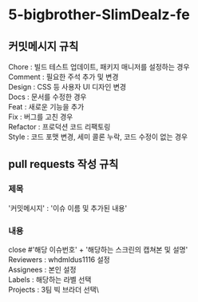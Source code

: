 # 5-bigbrother-SlimDealz-fe

## 커밋메시지 규칙
Chore : 빌드 테스트 업데이트, 패키지 매니저를 설정하는 경우\
Comment : 필요한 주석 추가 및 변경\
Design : CSS 등 사용자 UI 디자인 변경\
Docs : 문서를 수정한 경우\
Feat : 새로운 기능을 추가\
Fix : 버그를 고친 경우\
Refactor : 프로덕션 코드 리팩토링\
Style : 코드 포맷 변경, 세미 콜론 누락, 코드 수정이 없는 경우

## pull requests 작성 규칙
### 제목
'커밋메시지' : '이슈 이름 및 추가된 내용'
### 내용
close #'해당 이슈번호' + '해당하는 스크린의 캡쳐본 및 설명'\
Reviewers : whdmldus1116 설정\
Assignees : 본인 설정\
Labels : 해당하는 라벨 선택\
Projects : 3팀 빅 브라더 선택\
